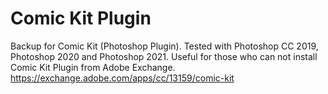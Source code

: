 # Comic Kit Plugin
Backup for Comic Kit (Photoshop Plugin). Tested with Photoshop CC 2019, Photoshop 2020 and Photoshop 2021. Useful for those who can not install Comic Kit Plugin from Adobe Exchange.
https://exchange.adobe.com/apps/cc/13159/comic-kit
